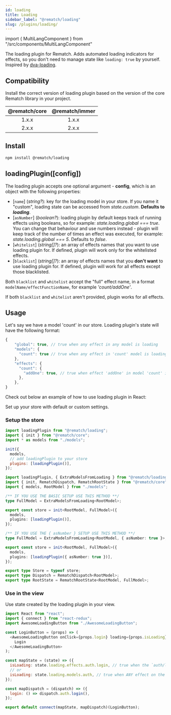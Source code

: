 ```yaml
---
id: loading
title: Loading
sidebar_label: "@rematch/loading"
slug: /plugins/loading/
---
```


import { MultiLangComponent } from "/src/components/MultiLangComponent"

The loading plugin for Rematch. Adds automated loading indicators for effects, so you don't need to manage state like `loading: true` by yourself. Inspired by [dva-loading](https://github.com/dvajs/dva/tree/master/packages/dva-loading).

## Compatibility

Install the correct version of loading plugin based on the version of the core Rematch library in your project.

| @rematch/core | @rematch/immer |
| :-----------: | :------------: |
|     1.x.x     |     1.x.x      |
|     2.x.x     |     2.x.x      |

## Install

```bash npm2yarn
npm install @rematch/loading
```

## loadingPlugin([config])

The loading plugin accepts one optional argument - **config**, which is an object with the following properties:

- [`name`] (_string?_): key for the loading model in your store. If you name it "custom", loading state can be accessed from _state.custom_. **Defaults to _loading_**.
- [`asNumber`] (_boolean?_): loading plugin by default keeps track of running effects using booleans, so for example: _state.loading.global === true_. You can change that behaviour and use numbers instead - plugin will keep track of the number of times an effect was executed, for example: _state.loading.global === 5_. Defaults to _false_.
- [`whitelist`] (_string[]?_): an array of effects names that you want to use loading plugin for. If defined, plugin will work only for the whitelisted effects.
- [`blacklist`] (_string[]?_): an array of effects names that you **don't want** to use loading plugin for. If defined, plugin will work for all effects except those blacklisted.

Both `blacklist` and `whitelist` accept the "full" effect name, in a format `modelName/effectFunctionName`, for example _'count/addOne'_.

If both `blacklist` and `whitelist` aren't provided, plugin works for all effects.

## Usage

Let's say we have a model 'count' in our store. Loading plugin's state will have the following format:

```js
{
	"global": true, // true when any effect in any model is loading
    "models": {
      "count": true // true when any effect in 'count' model is loading
    },
    "effects": {
      "count": {
        "addOne": true, // true when effect 'addOne' in model 'count' is loading
      },
    },
}
```

Check out below an example of how to use loading plugin in React:

Set up your store with default or custom settings.

### Setup the store

<MultiLangComponent>

```js title="store.js"
import loadingPlugin from "@rematch/loading";
import { init } from "@rematch/core";
import * as models from "./models";

init({
  models,
  // add loadingPlugin to your store
  plugins: [loadingPlugin()],
});
```

```ts title="store.ts"
import loadingPlugin, { ExtraModelsFromLoading } from "@rematch/loading";
import { init, RematchDispatch, RematchRootState } from "@rematch/core";
import { models, RootModel } from "./models";

/** IF YOU USE THE BASIC SETUP USE THIS METHOD **/
type FullModel = ExtraModelsFromLoading<RootModel>;

export const store = init<RootModel, FullModel>({
  models,
  plugins: [loadingPlugin()],
});

/** IF YOU USE THE { asNumber } SETUP USE THIS METHOD **/
type FullModel = ExtraModelsFromLoading<RootModel, { asNumber: true }>;

export const store = init<RootModel, FullModel>({
  models,
  plugins: [loadingPlugin({ asNumber: true })],
});

export type Store = typeof store;
export type Dispatch = RematchDispatch<RootModel>;
export type RootState = RematchRootState<RootModel, FullModel>;
```

</MultiLangComponent>

### Use in the view

Use state created by the loading plugin in your view.

```js title="App.jsx"
import React from "react";
import { connect } from "react-redux";
import AwesomeLoadingButton from "./AwesomeLoadingButton";

const LoginButton = (props) => (
  <AwesomeLoadingButton onClick={props.login} loading={props.isLoading}>
    Login
  </AwesomeLoadingButton>
);

const mapState = (state) => ({
  isLoading: state.loading.effects.auth.login, // true when the `auth/login` effect is running
  // or
  isLoading: state.loading.models.auth, // true when ANY effect on the `auth` model is running
});

const mapDispatch = (dispatch) => ({
  login: () => dispatch.auth.login(),
});

export default connect(mapState, mapDispatch)(LoginButton);
```
